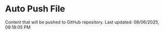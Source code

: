 # Auto Push File

Content that will be pushed to GitHub repository.
Last updated: 08/06/2025, 09:18:05 PM